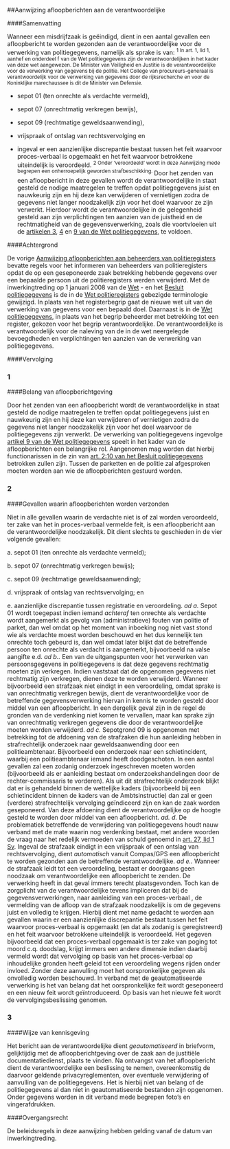 <meta http-equiv='Content-Type' content='text/html; charset=utf-8' />

##Aanwijzing afloopberichten aan de verantwoordelijke

####Samenvatting

Wanneer een misdrijfzaak is geëindigd, dient in een aantal gevallen een afloopbericht te worden gezonden aan de verantwoordelijke voor de verwerking van politiegegevens, namelijk als sprake is van: <sup> 1  In art. 1, lid 1, aanhef en onderdeel f van de Wet politiegegevens zijn de verantwoordelijken in het kader van deze wet aangewezen. De Minister van Veiligheid en Justitie is de verantwoordelijke voor de verwerking van gegevens bij de politie. Het College van procureurs-generaal is verantwoordelijk voor de verwerking van gegevens door de rijksrecherche en voor de Koninklijke marechaussee is dit de Minister van Defensie.  </sup> 

* sepot 01 (ten onrechte als verdachte vermeld),  

* sepot 07 (onrechtmatig verkregen bewijs),  

* sepot 09 (rechtmatige geweldsaanwending),  

* vrijspraak of ontslag van rechtsvervolging en  

* ingeval er een aanzienlijke discrepantie bestaat tussen het feit waarvoor proces-verbaal is opgemaakt en het feit waarvoor betrokkene uiteindelijk is veroordeeld. <sup> 2  Onder ‘veroordeeld’ wordt in deze Aanwijzing mede begrepen een onherroepelijk geworden strafbeschikking.  </sup>   Door het zenden van een afloopbericht in deze gevallen wordt de verantwoordelijke in staat gesteld de nodige maatregelen te treffen opdat politiegegevens juist en nauwkeurig zijn en hij deze kan verwijderen of vernietigen zodra de gegevens niet langer noodzakelijk zijn voor het doel waarvoor ze zijn verwerkt. Hierdoor wordt de verantwoordelijke in de gelegenheid gesteld aan zijn verplichtingen ten aanzien van de juistheid en de rechtmatigheid van de gegevensverwerking, zoals die voortvloeien uit de [artikelen 3](../../../../../../../wet/wet/politiegegevens/BWBR0022463/README.md), [4](../../../../../../../wet/wet/politiegegevens/BWBR0022463/README.md) en [9 van de Wet politiegegevens](../../../../../../../wet/wet/politiegegevens/BWBR0022463/README.md), te voldoen.    

####Achtergrond

De vorige [Aanwijzing afloopberichten aan beheerders van politieregisters](../../../../../../../beleidsregel/aanwijzing/afloopberichten/aan/beheerders/politieregisters/BWBR0023379/README.md) bevatte regels voor het informeren van beheerders van politieregisters opdat de op een geseponeerde zaak betrekking hebbende gegevens over een bepaalde persoon uit de politieregisters werden verwijderd. Met de inwerkingtreding op 1 januari 2008 van de [Wet](../../../../../../../wet/wet/politiegegevens/BWBR0022463/README.md) - en het [Besluit politiegegevens](../../../../../../../AMvB/besluit/politiegegevens/BWBR0023086/README.md) is de in de [Wet politieregisters](../../../../../../../wet/wet/politieregisters/BWBR0004798/README.md) gebezigde terminologie gewijzigd. In plaats van het registerbegrip gaat de nieuwe wet uit van de verwerking van gegevens voor een bepaald doel. Daarnaast is in de [Wet politiegegevens](../../../../../../../wet/wet/politiegegevens/BWBR0022463/README.md), in plaats van het begrip beheerder met betrekking tot een register, gekozen voor het begrip verantwoordelijke. De verantwoordelijke is verantwoordelijk voor de naleving van de in de wet neergelegde bevoegdheden en verplichtingen ten aanzien van de verwerking van politiegegevens.    

####Vervolging

### 1  

####Belang van afloopberichtgeving

Door het zenden van een afloopbericht wordt de verantwoordelijke in staat gesteld de nodige maatregelen te treffen opdat politiegegevens juist en nauwkeurig zijn en hij deze kan verwijderen of vernietigen zodra de gegevens niet langer noodzakelijk zijn voor het doel waarvoor de politiegegevens zijn verwerkt. De verwerking van politiegegevens ingevolge [artikel 9 van de Wet politiegegevens](../../../../../../../wet/wet/politiegegevens/BWBR0022463/README.md) speelt in het kader van de afloopberichten een belangrijke rol. Aangenomen mag worden dat hierbij functionarissen in de zin van [art. 2:10 van het Besluit politiegegevens](../../../../../../../AMvB/besluit/politiegegevens/BWBR0023086/README.md) betrokken zullen zijn. Tussen de parketten en de politie zal afgesproken moeten worden aan wie de afloopberichten gestuurd worden.    
### 2  

####Gevallen waarin afloopberichten worden verzonden

Niet in alle gevallen waarin de verdachte niet is of zal worden veroordeeld, ter zake van het in proces-verbaal vermelde feit, is een afloopbericht aan de verantwoordelijke noodzakelijk. Dit dient slechts te geschieden in de vier volgende gevallen: 

a. sepot 01 (ten onrechte als verdachte vermeld);  

b. sepot 07 (onrechtmatig verkregen bewijs);  

c. sepot 09 (rechtmatige geweldsaanwending);  

d. vrijspraak of ontslag van rechtsvervolging; en  

e. aanzienlijke discrepantie tussen registratie en veroordeling.   *ad a.* Sepot 01 wordt toegepast indien iemand *achteraf* ten onrechte als verdachte wordt aangemerkt als gevolg van (administratieve) fouten van politie of parket, dan wel omdat op het moment van inboeking nog niet vast stond wie als verdachte moest worden beschouwd en het dus kennelijk ten onrechte toch gebeurd is, dan wel omdat later blijkt dat de betreffende persoon ten onrechte als verdacht is aangemerkt, bijvoorbeeld na valse aangifte e.d. *ad b..* Een van de uitgangspunten voor het verwerken van persoonsgegevens in politiegegevens is dat deze gegevens rechtmatig moeten zijn verkregen. Indien vaststaat dat de opgenomen gegevens niet rechtmatig zijn verkregen, dienen deze te worden verwijderd. Wanneer bijvoorbeeld een strafzaak niet eindigt in een veroordeling, omdat sprake is van onrechtmatig verkregen bewijs, dient de verantwoordelijke voor de betreffende gegevensverwerking hiervan in kennis te worden gesteld door middel van een afloopbericht. In een dergelijk geval zijn in de regel de gronden van de verdenking niet komen te vervallen, maar kan sprake zijn van onrechtmatig verkregen gegevens die door de verantwoordelijke moeten worden verwijderd. *ad c.* Sepotgrond 09 is opgenomen met betrekking tot de afdoening van de strafzaken die hun aanleiding hebben in strafrechtelijk onderzoek naar geweldsaanwending door een politieambtenaar. Bijvoorbeeld een onderzoek naar een schietincident, waarbij een politieambtenaar iemand heeft doodgeschoten. In een aantal gevallen zal een zodanig onderzoek ingeschreven moeten worden (bijvoorbeeld als er aanleiding bestaat om onderzoekshandelingen door de rechter-commissaris te vorderen). Als uit dit strafrechtelijk onderzoek blijkt dat er is gehandeld binnen de wettelijke kaders (bijvoorbeeld bij een schietincident binnen de kaders van de Ambtsinstructie) dan zal er geen (verdere) strafrechtelijk vervolging geïndiceerd zijn en kan de zaak worden geseponeerd. Van deze afdoening dient de verantwoordelijke op de hoogte gesteld te worden door middel van een afloopbericht. *ad. d.* De problematiek betreffende de verwijdering van politiegegevens houdt nauw verband met de mate waarin nog verdenking bestaat, met andere woorden de vraag naar het redelijk vermoeden van schuld genoemd in [art. 27, lid 1 Sv](../../../../../../../wet/wet/van/15/januari/1921/BWBR0001903/README.md). Ingeval de strafzaak eindigt in een vrijspraak of een ontslag van rechtsvervolging, dient *automatisch* vanuit Compas/GPS een afloopbericht te worden gezonden aan de betreffende verantwoordelijke. *ad e..* Wanneer de strafzaak leidt tot een veroordeling, bestaat er doorgaans geen noodzaak om verantwoordelijke een afloopbericht te zenden. De verwerking heeft in dat geval immers terecht plaatsgevonden. Toch kan de zorgplicht van de verantwoordelijke tevens impliceren dat bij de gegevensverwerkingen, naar aanleiding van een proces-verbaal , de vermelding van de afloop van de strafzaak noodzakelijk is om de gegevens juist en volledig te krijgen. Hierbij dient met name gedacht te worden aan gevallen waarin er een aanzienlijke discrepantie bestaat tussen het feit waarvoor proces-verbaal is opgemaakt (en dat als zodanig is geregistreerd) en het feit waarvoor betrokkene uiteindelijk is veroordeeld. Het gegeven bijvoorbeeld dat een proces-verbaal opgemaakt is ter zake van poging tot moord c.q. doodslag, krijgt immers een andere dimensie indien daarbij vermeld wordt dat vervolging op basis van het proces-verbaal op inhoudelijke gronden heeft geleid tot een veroordeling wegens rijden onder invloed. Zonder deze aanvulling moet het oorspronkelijke gegeven als onvolledig worden beschouwd. In verband met de geautomatiseerde verwerking is het van belang dat het oorspronkelijke feit wordt geseponeerd en een nieuw feit wordt geïntroduceerd. Op basis van het nieuwe feit wordt de vervolgingsbeslissing genomen.    
### 3  

####Wijze van kennisgeving

Het bericht aan de verantwoordelijke dient *geautomatiseerd* in briefvorm, gelijktijdig met de afloopberichtgeving over de zaak aan de justitiële documentatiedienst, plaats te vinden. Na ontvangst van het afloopbericht dient de verantwoordelijke een beslissing te nemen, overeenkomstig de daarvoor geldende privacyreglementen, over eventuele verwijdering of aanvulling van de politiegegevens. Het is hierbij niet van belang of de politiegegevens al dan niet in geautomatiseerde bestanden zijn opgenomen. Onder gegevens worden in dit verband mede begrepen foto’s en vingerafdrukken.     

####Overgangsrecht

De beleidsregels in deze aanwijzing hebben gelding vanaf de datum van inwerkingtreding.     
